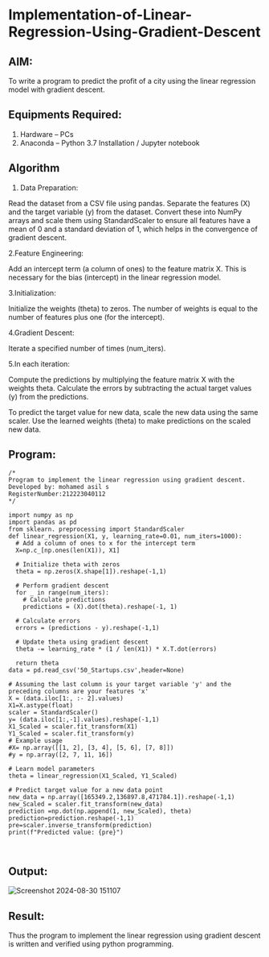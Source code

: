 # Implementation-of-Linear-Regression-Using-Gradient-Descent

## AIM:
To write a program to predict the profit of a city using the linear regression model with gradient descent.

## Equipments Required:
1. Hardware – PCs
2. Anaconda – Python 3.7 Installation / Jupyter notebook

## Algorithm
1. Data Preparation:

Read the dataset from a CSV file using pandas.
Separate the features (X) and the target variable (y) from the dataset.
Convert these into NumPy arrays and scale them using StandardScaler to ensure all features have a mean of 0 and a standard deviation of 1, which helps in the convergence of gradient descent.

2.Feature Engineering:

Add an intercept term (a column of ones) to the feature matrix X. This is necessary for the bias (intercept) in the linear regression model.

3.Initialization:

Initialize the weights (theta) to zeros. The number of weights is equal to the number of features plus one (for the intercept).

4.Gradient Descent:

Iterate a specified number of times (num_iters).

5.In each iteration:

Compute the predictions by multiplying the feature matrix X with the weights theta.
Calculate the errors by subtracting the actual target values (y) from the predictions.

To predict the target value for new data, scale the new data using the same scaler.
Use the learned weights (theta) to make predictions on the scaled new data.


## Program:
```
/*
Program to implement the linear regression using gradient descent.
Developed by: mohamed asil s
RegisterNumber:212223040112  
*/
```

```
import numpy as np
import pandas as pd
from sklearn. preprocessing import StandardScaler
def linear_regression(X1, y, learning_rate=0.01, num_iters=1000):
  # Add a column of ones to x for the intercept term
  X=np.c_[np.ones(len(X1)), X1]

  # Initialize theta with zeros
  theta = np.zeros(X.shape[1]).reshape(-1,1)

  # Perform gradient descent
  for _ in range(num_iters):
    # Calculate predictions
    predictions = (X).dot(theta).reshape(-1, 1)

  # Calculate errors
  errors = (predictions - y).reshape(-1,1)

  # Update theta using gradient descent
  theta -= learning_rate * (1 / len(X1)) * X.T.dot(errors)

  return theta
data = pd.read_csv('50_Startups.csv',header=None)

# Assuming the last column is your target variable 'y' and the preceding columns are your features 'x'
X = (data.iloc[1:, :- 2].values)
X1=X.astype(float)
scaler = StandardScaler()
y= (data.iloc[1:,-1].values).reshape(-1,1)
X1_Scaled = scaler.fit_transform(X1)
Y1_Scaled = scaler.fit_transform(y)
# Example usage
#X= np.array([[1, 2], [3, 4], [5, 6], [7, 8]])
#y = np.array([2, 7, 11, 16])

# Learn model parameters
theta = linear_regression(X1_Scaled, Y1_Scaled)

# Predict target value for a new data point
new_data = np.array([165349.2,136897.8,471784.1]).reshape(-1,1)
new_Scaled = scaler.fit_transform(new_data)
prediction =np.dot(np.append(1, new_Scaled), theta)
prediction=prediction.reshape(-1,1)
pre=scaler.inverse_transform(prediction)
print(f"Predicted value: {pre}")



```
## Output:
![Screenshot 2024-08-30 151107](https://github.com/user-attachments/assets/905dddda-3667-4c0d-8194-7a6e72f21699)



## Result:
Thus the program to implement the linear regression using gradient descent is written and verified using python programming.
